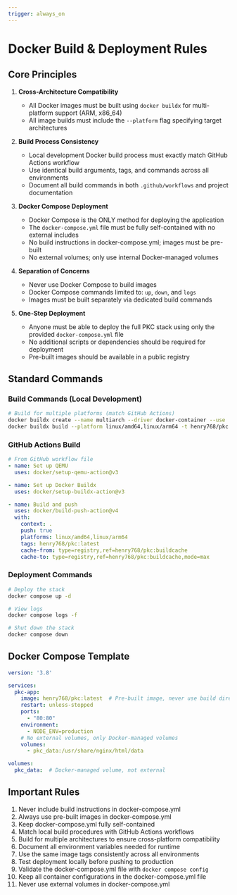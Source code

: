 ```yaml
---
trigger: always_on
---
```


# Docker Build & Deployment Rules

## Core Principles

1. **Cross-Architecture Compatibility**
   - All Docker images must be built using `docker buildx` for multi-platform support (ARM, x86_64)
   - All image builds must include the `--platform` flag specifying target architectures

2. **Build Process Consistency**
   - Local development Docker build process must exactly match GitHub Actions workflow
   - Use identical build arguments, tags, and commands across all environments
   - Document all build commands in both `.github/workflows` and project documentation

3. **Docker Compose Deployment**
   - Docker Compose is the ONLY method for deploying the application
   - The `docker-compose.yml` file must be fully self-contained with no external includes
   - No build instructions in docker-compose.yml; images must be pre-built
   - No external volumes; only use internal Docker-managed volumes

4. **Separation of Concerns**
   - Never use Docker Compose to build images
   - Docker Compose commands limited to: `up`, `down`, and `logs`
   - Images must be built separately via dedicated build commands

5. **One-Step Deployment**
   - Anyone must be able to deploy the full PKC stack using only the provided `docker-compose.yml` file
   - No additional scripts or dependencies should be required for deployment
   - Pre-built images should be available in a public registry

## Standard Commands

### Build Commands (Local Development)

```bash
# Build for multiple platforms (match GitHub Actions)
docker buildx create --name multiarch --driver docker-container --use
docker buildx build --platform linux/amd64,linux/arm64 -t henry768/pkc:latest -f Dockerfile .
```

### GitHub Actions Build

```yaml
# From GitHub workflow file
- name: Set up QEMU
  uses: docker/setup-qemu-action@v3

- name: Set up Docker Buildx
  uses: docker/setup-buildx-action@v3

- name: Build and push
  uses: docker/build-push-action@v4
  with:
    context: .
    push: true
    platforms: linux/amd64,linux/arm64
    tags: henry768/pkc:latest
    cache-from: type=registry,ref=henry768/pkc:buildcache
    cache-to: type=registry,ref=henry768/pkc:buildcache,mode=max
```

### Deployment Commands

```bash
# Deploy the stack
docker compose up -d

# View logs
docker compose logs -f

# Shut down the stack
docker compose down
```

## Docker Compose Template

```yaml
version: '3.8'

services:
  pkc-app:
    image: henry768/pkc:latest  # Pre-built image, never use build directive
    restart: unless-stopped
    ports:
      - "80:80"
    environment:
      - NODE_ENV=production
    # No external volumes, only Docker-managed volumes
    volumes:
      - pkc_data:/usr/share/nginx/html/data

volumes:
  pkc_data:  # Docker-managed volume, not external
```

## Important Rules

1. Never include build instructions in docker-compose.yml
2. Always use pre-built images in docker-compose.yml
3. Keep docker-compose.yml fully self-contained
4. Match local build procedures with GitHub Actions workflows
5. Build for multiple architectures to ensure cross-platform compatibility
6. Document all environment variables needed for runtime
7. Use the same image tags consistently across all environments
8. Test deployment locally before pushing to production
9. Validate the docker-compose.yml file with `docker compose config`
10. Keep all container configurations in the docker-compose.yml file
11. Never use external volumes in docker-compose.yml
